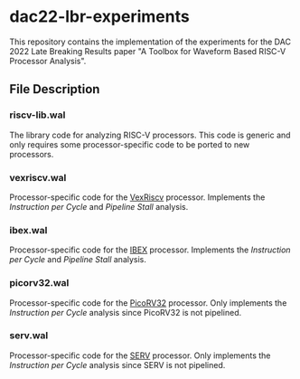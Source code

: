 # dac22-lbr-experiments
This repository contains the implementation of the experiments for the DAC 2022 Late Breaking Results paper "A Toolbox for Waveform Based RISC-V Processor Analysis".

## File Description

### riscv-lib.wal
The library code for analyzing RISC-V processors. This code is generic and only requires some processor-specific code to be ported to new processors.

### vexriscv.wal
Processor-specific code for the [VexRiscv](https://github.com/SpinalHDL/VexRiscv) processor.
Implements the *Instruction per Cycle* and *Pipeline Stall* analysis.

### ibex.wal
Processor-specific code for the [IBEX](https://github.com/lowRISC/ibex) processor.
Implements the *Instruction per Cycle* and *Pipeline Stall* analysis.

### picorv32.wal
Processor-specific code for the [PicoRV32](https://github.com/YosysHQ/picorv32) processor.
Only implements the *Instruction per Cycle* analysis since PicoRV32 is not pipelined.

### serv.wal
Processor-specific code for the [SERV](https://github.com/olofk/serv) processor.
Only implements the *Instruction per Cycle* analysis since SERV is not pipelined.
